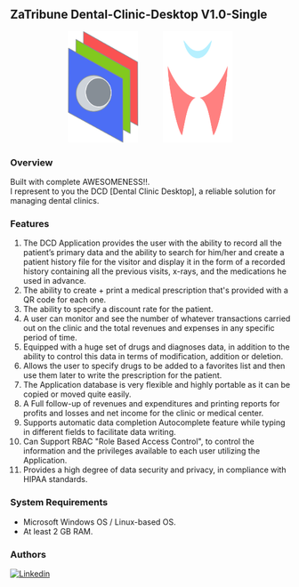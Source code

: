 ## ZaTribune Dental-Clinic-Desktop V1.0-Single

<p align="center">
  <img style="margin:0 20px 0 20px" height="200" src="screenshots/logo-com.svg"
        width="25%" alt=""/>
  <img style="margin:0 20px 0 20px" height="200" src="screenshots/logo-app.svg" 
        width="25%" alt=""/>
</p>

### Overview  
Built with complete AWESOMENESS!!.  
I represent to you the DCD [Dental Clinic Desktop], a reliable solution for managing dental clinics.

### Features  

1. The DCD Application provides the user with the ability to record all the patient’s primary data and the ability to search for him/her and create a patient history file for the visitor and display it in the form of a recorded history containing all the previous visits, x-rays, and the medications he used in advance.  
2. The ability to create + print a medical prescription that's provided with a QR code for each one.  
3. The ability to specify a discount rate for the patient.    
4. A user can monitor and see the number of whatever transactions carried out on the clinic and the total revenues and expenses in any specific period of time.  
5. Equipped with a huge set of drugs and diagnoses data, in addition to the ability to control this data in terms of modification, addition or deletion.  
6. Allows the user to specify drugs to be added to a favorites list and then use them later to write the prescription for the patient.  
7. The Application database is very flexible and highly portable as it can be copied or moved quite easily.  
8. A Full follow-up of revenues and expenditures and printing reports for profits and losses and net income for the clinic or medical center.  
9. Supports automatic data completion Autocomplete feature while typing in different fields to facilitate data writing.  
10. Can Support RBAC "Role Based Access Control", to control the information and the privileges available to each user utilizing the Application.  
11. Provides a high degree of data security and privacy, in compliance with HIPAA standards.   

### System Requirements  
- Microsoft Windows OS / Linux-based OS.  
- At least 2 GB RAM.

### Authors  
[![Linkedin](https://img.shields.io/badge/LinkedIn-0077B5?style=for-the-badge&logo=linkedin&logoColor=white&label=Muhammad%20Ali)](https://linkedin.com/in/zatribune)

